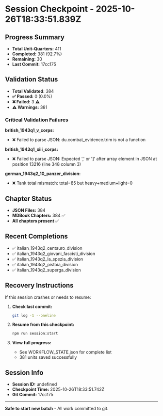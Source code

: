 # Session Checkpoint - 2025-10-26T18:33:51.839Z

## Progress Summary

- **Total Unit-Quarters:** 411
- **Completed:** 381 (92.7%)
- **Remaining:** 30
- **Last Commit:** 17cc175

## Validation Status

- **Total Validated:** 384
- **✅ Passed:** 0 (0.0%)
- **❌ Failed:** 3 ⚠️
- **⚠️ Warnings:** 381

### Critical Validation Failures

**british_1943q1_v_corps:**
  - ❌ Failed to parse JSON: du.combat_evidence.trim is not a function

**british_1943q1_xiii_corps:**
  - ❌ Failed to parse JSON: Expected ',' or ']' after array element in JSON at position 13216 (line 348 column 3)

**german_1943q2_10_panzer_division:**
  - ❌ Tank total mismatch: total=85 but heavy+medium+light=0

## Chapter Status

- **JSON Files:** 384
- **MDBook Chapters:** 384 ✅
- **All chapters present** ✅

## Recent Completions

- ✅ italian_1943q2_centauro_division
- ✅ italian_1943q2_giovani_fascisti_division
- ✅ italian_1943q2_la_spezia_division
- ✅ italian_1943q2_pistoia_division
- ✅ italian_1943q2_superga_division

## Recovery Instructions

If this session crashes or needs to resume:

1. **Check last commit:**
   ```bash
   git log -1 --oneline
   ```

2. **Resume from this checkpoint:**
   ```bash
   npm run session:start
   ```

3. **View full progress:**
   - See WORKFLOW_STATE.json for complete list
   - 381 units saved successfully

## Session Info

- **Session ID:** undefined
- **Checkpoint Time:** 2025-10-26T18:33:51.742Z
- **Git Commit:** 17cc175

---

**Safe to start new batch** - All work committed to git.
